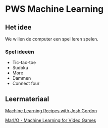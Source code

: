 # PWS Machine Learning

## Het idee
We willen de computer een spel leren spelen.

### Spel ideeën
- Tic-tac-toe
- Sudoku
- More
- Dammen
- Connect four

## Leermateriaal
[Machine Learning Recipes with Josh Gordon](http://www.youtube.com/playlist?list=PLOU2XLYxmsIIuiBfYad6rFYQU_jL2ryal)

[MarI/O - Machine Learning for Video Games](https://youtu.be/qv6UVOQ0F44)
